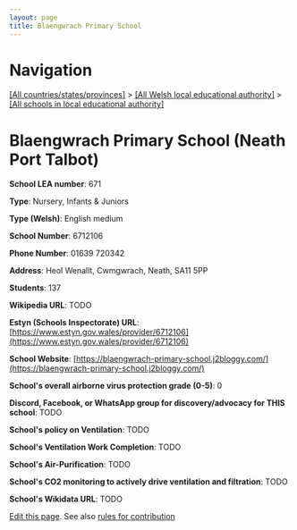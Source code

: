 ```yaml
---
layout: page
title: Blaengwrach Primary School
---
```

# Navigation

[[All countries/states/provinces]](../../..) > [[All Welsh local educational authority]](../..) > [[All schools in local educational authority]](..)

# Blaengwrach Primary School (Neath Port Talbot)

**School LEA number**: 671

**Type**: Nursery, Infants & Juniors

**Type (Welsh)**: English medium

**School Number**: 6712106

**Phone Number**: 01639 720342

**Address**: Heol Wenallt, Cwmgwrach, Neath, SA11 5PP

**Students**: 137

**Wikipedia URL**: TODO

**Estyn (Schools Inspectorate) URL**: [https://www.estyn.gov.wales/provider/6712106](https://www.estyn.gov.wales/provider/6712106)

**School Website**: [https://blaengwrach-primary-school.j2bloggy.com/](https://blaengwrach-primary-school.j2bloggy.com/)

**School's overall airborne virus protection grade (0-5)**: 0

**Discord, Facebook, or WhatsApp group for discovery/advocacy for THIS school**: TODO

**School's policy on Ventilation**: TODO

**School's Ventilation Work Completion**: TODO

**School's Air-Purification**: TODO

**School's CO2 monitoring to actively drive ventilation and filtration**: TODO

**School's Wikidata URL**: TODO




[Edit this page](https://github.com/ventilate-schools/Wales/edit/prif/./Neath_Port_Talbot/Blaengwrach_Primary_School.md). See also [rules for contribution](../../../contribution-rules/)